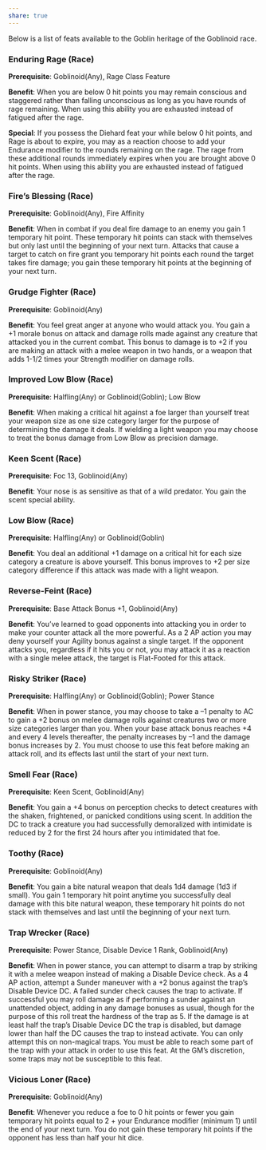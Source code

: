 ```yaml
---
share: true
---
```

Below is a list of feats available to the Goblin heritage of the Goblinoid race.

<h3><span><p>Enduring Rage (Race)</p></span></h3><p><span><p><b>Prerequisite</b>:    Goblinoid(Any), Rage Class Feature<br></p></span></p><p><span><p><b>Benefit</b>:    When you are below 0 hit points you may remain conscious and staggered rather than falling unconscious as long as you have rounds of rage remaining. When using this ability you are exhausted instead of fatigued after the rage.<br></p></span></p><p><span><p><b>Special</b>:    If you possess the Diehard feat your while below 0 hit points, and Rage is about to expire, you may as a reaction choose to add your Endurance modifier to the rounds remaining on the rage. The rage from these additional rounds immediately expires when you are brought above 0 hit points. When using this ability you are exhausted instead of fatigued after the rage.<br></p></span></p><h3><span><p>Fire’s Blessing (Race)</p></span></h3><p><span><p><b>Prerequisite</b>:    Goblinoid(Any), Fire Affinity<br></p></span></p><p><span><p><b>Benefit</b>:    When in combat if you deal fire damage to an enemy you gain 1 temporary hit point. These temporary hit points can stack with themselves but only last until the beginning of your next turn. Attacks that cause a target to catch on fire grant you temporary hit points each round the target takes fire damage; you gain these temporary hit points at the beginning of your next turn.<br></p></span></p><h3><span><p>Grudge Fighter (Race)</p></span></h3><p><span><p><b>Prerequisite</b>:    Goblinoid(Any)<br></p></span></p><p><span><p><b>Benefit</b>:    You feel great anger at anyone who would attack you. You gain a +1 morale bonus on attack and damage rolls made against any creature that attacked you in the current combat. This bonus to damage is to +2 if you are making an attack with a melee weapon in two hands, or a weapon that adds 1-1/2 times your Strength modifier on damage rolls.<br></p></span></p><h3><span><p>Improved Low Blow (Race)</p></span></h3><p><span><p><b>Prerequisite</b>:    Halfling(Any) or Goblinoid(Goblin); Low Blow<br></p></span></p><p><span><p><b>Benefit</b>:    When making a critical hit against a foe larger than yourself treat your weapon size as one size category larger for the purpose of determining the damage it deals. If wielding a light weapon you may choose to treat the bonus damage from Low Blow as precision damage.<br></p></span></p><h3><span><p>Keen Scent (Race)</p></span></h3><p><span><p><b>Prerequisite</b>:    Foc 13, Goblinoid(Any)<br></p></span></p><p><span><p><b>Benefit</b>:    Your nose is as sensitive as that of a wild predator. You gain the scent special ability.<br></p></span></p><h3><span><p>Low Blow (Race)</p></span></h3><p><span><p><b>Prerequisite</b>:    Halfling(Any) or Goblinoid(Goblin)<br></p></span></p><p><span><p><b>Benefit</b>:    You deal an additional +1 damage on a critical hit for each size category a creature is above yourself. This bonus improves to +2 per size category difference if this attack was made with a light weapon.<br></p></span></p><h3><span><p>Reverse-Feint (Race)</p></span></h3><p><span><p><b>Prerequisite</b>:    Base Attack Bonus +1, Goblinoid(Any)<br></p></span></p><p><span><p><b>Benefit</b>:    You’ve learned to goad opponents into attacking you in order to make your counter attack all the more powerful. As a 2 AP action you may deny yourself your Agility bonus against a single target. If the opponent attacks you, regardless if it hits you or not, you may attack it as a reaction with a single melee attack, the target is Flat-Footed  for this attack.<br></p></span></p><h3><span><p>Risky Striker (Race)</p></span></h3><p><span><p><b>Prerequisite</b>:    Halfling(Any) or Goblinoid(Goblin); Power Stance<br></p></span></p><p><span><p><b>Benefit</b>:    When in power stance, you may choose to take a –1 penalty to AC to gain a +2 bonus on melee damage rolls against creatures two or more size categories larger than you. When your base attack bonus reaches +4 and every 4 levels thereafter, the penalty increases by –1 and the damage bonus increases by 2. You must choose to use this feat before making an attack roll, and its effects last until the start of your next turn.<br></p></span></p><h3><span><p>Smell Fear (Race)</p></span></h3><p><span><p><b>Prerequisite</b>:    Keen Scent, Goblinoid(Any)<br></p></span></p><p><span><p><b>Benefit</b>:    You gain a +4 bonus on perception checks to detect creatures with the shaken, frightened, or panicked conditions using scent. In addition the DC to track a creature you had successfully demoralized with intimidate is reduced by 2 for the first 24 hours after you intimidated that foe.<br></p></span></p><h3><span><p>Toothy (Race)</p></span></h3><p><span><p><b>Prerequisite</b>:    Goblinoid(Any)<br></p></span></p><p><span><p><b>Benefit</b>:    You gain a bite natural weapon that deals 1d4 damage (1d3 if small). You gain 1 temporary hit point anytime you successfully deal damage with this bite natural weapon, these temporary hit points do not stack with themselves and last until the beginning of your next turn.<br></p></span></p><h3><span><p>Trap Wrecker (Race)</p></span></h3><p><span><p><b>Prerequisite</b>:    Power Stance, Disable Device 1 Rank, Goblinoid(Any)<br></p></span></p><p><span><p><b>Benefit</b>:    When in power stance, you can attempt to disarm a trap by striking it with a melee weapon instead of making a Disable Device check. As a 4 AP action, attempt a Sunder maneuver with a +2 bonus against the trap’s Disable Device DC. A failed sunder check causes the trap to activate. If successful you may roll damage as if performing a sunder against an unattended object, adding in any damage bonuses as usual, though for the purpose of this roll treat the hardness of the trap as 5. If the damage is at least half the trap’s Disable Device DC the trap is disabled, but damage lower than half the DC causes the trap to instead activate. You can only attempt this on non-magical traps. You must be able to reach some part of the trap with your attack in order to use this feat. At the GM’s discretion, some traps may not be susceptible to this feat.<br></p></span></p><h3><span><p>Vicious Loner (Race)</p></span></h3><p><span><p><b>Prerequisite</b>:    Goblinoid(Any)<br></p></span></p><p><span><p><b>Benefit</b>:    Whenever you reduce a foe to 0 hit points or fewer you gain temporary hit points equal to 2 + your Endurance modifier (minimum 1) until the end of your next turn. You do not gain these temporary hit points if the opponent has less than half your hit dice.<br></p></span></p>